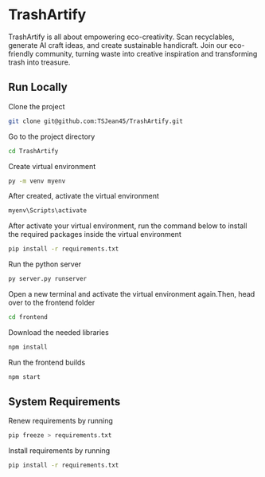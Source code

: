 
# TrashArtify

TrashArtify is all about empowering eco-creativity. Scan recyclables, generate AI craft ideas, and create sustainable handicraft. Join our eco-friendly community, turning waste into creative inspiration and transforming trash into treasure.


## Run Locally

Clone the project

```bash
git clone git@github.com:TSJean45/TrashArtify.git
```

Go to the project directory

```bash
cd TrashArtify
```

Create virtual environment

```bash
py -m venv myenv
```

After created, activate the virtual environment

```bash
myenv\Scripts\activate
```

After activate your virtual environment, run the command below to install the required packages inside the virtual environment
```bash
pip install -r requirements.txt
```

Run the python server
```bash
py server.py runserver
```

Open a new terminal and activate the virtual environment again.Then, head over to the frontend folder
```bash
cd frontend
```

Download the needed libraries
```bash
npm install
```

Run the frontend builds
```bash
npm start
```


## System Requirements

Renew requirements by running

```bash
pip freeze > requirements.txt
```

Install requirements by running

```bash
pip install -r requirements.txt
```

